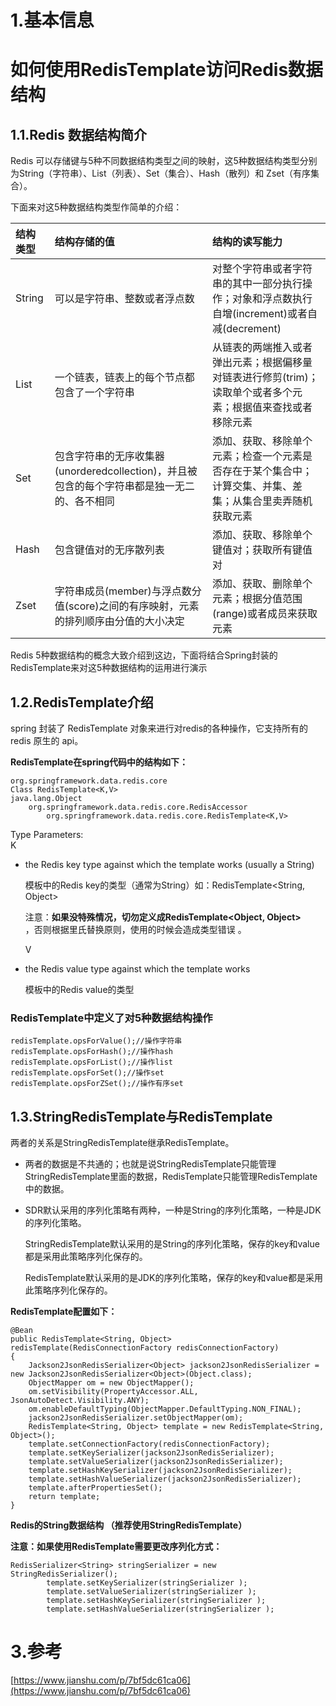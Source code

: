 # 1.基本信息

# 如何使用RedisTemplate访问Redis数据结构

## 1.1.Redis 数据结构简介

Redis 可以存储键与5种不同数据结构类型之间的映射，这5种数据结构类型分别为String（字符串）、List（列表）、Set（集合）、Hash（散列）和 Zset（有序集合）。

下面来对这5种数据结构类型作简单的介绍：

| 结构类型 | 结构存储的值 | 结构的读写能力 |
| :--- | :--- | :--- |
| String | 可以是字符串、整数或者浮点数 | 对整个字符串或者字符串的其中一部分执行操作；对象和浮点数执行自增\(increment\)或者自减\(decrement\) |
| List | 一个链表，链表上的每个节点都包含了一个字符串 | 从链表的两端推入或者弹出元素；根据偏移量对链表进行修剪\(trim\)；读取单个或者多个元素；根据值来查找或者移除元素 |
| Set | 包含字符串的无序收集器\(unorderedcollection\)，并且被包含的每个字符串都是独一无二的、各不相同 | 添加、获取、移除单个元素；检查一个元素是否存在于某个集合中；计算交集、并集、差集；从集合里卖弄随机获取元素 |
| Hash | 包含键值对的无序散列表 | 添加、获取、移除单个键值对；获取所有键值对 |
| Zset | 字符串成员\(member\)与浮点数分值\(score\)之间的有序映射，元素的排列顺序由分值的大小决定 | 添加、获取、删除单个元素；根据分值范围\(range\)或者成员来获取元素 |

Redis 5种数据结构的概念大致介绍到这边，下面将结合Spring封装的RedisTemplate来对这5种数据结构的运用进行演示

## 1.2.RedisTemplate介绍

spring 封装了 RedisTemplate 对象来进行对redis的各种操作，它支持所有的 redis 原生的 api。

**RedisTemplate在spring代码中的结构如下：**

```
org.springframework.data.redis.core
Class RedisTemplate<K,V>
java.lang.Object
    org.springframework.data.redis.core.RedisAccessor
        org.springframework.data.redis.core.RedisTemplate<K,V>
```

Type Parameters:  
 K

* the Redis key type against which the template works \(usually a String\)

  模板中的Redis key的类型（通常为String）如：RedisTemplate&lt;String, Object&gt;

  注意：**如果没特殊情况，切勿定义成RedisTemplate&lt;Object, Object&gt;**  
  ，否则根据里氏替换原则，使用的时候会造成类型错误 。

  V

* the Redis value type against which the template works

  模板中的Redis value的类型

### RedisTemplate中定义了对5种数据结构操作

```
redisTemplate.opsForValue();//操作字符串
redisTemplate.opsForHash();//操作hash
redisTemplate.opsForList();//操作list
redisTemplate.opsForSet();//操作set
redisTemplate.opsForZSet();//操作有序set
```

## 1.3.StringRedisTemplate与RedisTemplate

两者的关系是StringRedisTemplate继承RedisTemplate。

* 两者的数据是不共通的；也就是说StringRedisTemplate只能管理StringRedisTemplate里面的数据，RedisTemplate只能管理RedisTemplate中的数据。

* SDR默认采用的序列化策略有两种，一种是String的序列化策略，一种是JDK的序列化策略。

  StringRedisTemplate默认采用的是String的序列化策略，保存的key和value都是采用此策略序列化保存的。

  RedisTemplate默认采用的是JDK的序列化策略，保存的key和value都是采用此策略序列化保存的。

**RedisTemplate配置如下：**

```
@Bean
public RedisTemplate<String, Object> redisTemplate(RedisConnectionFactory redisConnectionFactory)
{
    Jackson2JsonRedisSerializer<Object> jackson2JsonRedisSerializer = new Jackson2JsonRedisSerializer<Object>(Object.class);
    ObjectMapper om = new ObjectMapper();
    om.setVisibility(PropertyAccessor.ALL, JsonAutoDetect.Visibility.ANY);
    om.enableDefaultTyping(ObjectMapper.DefaultTyping.NON_FINAL);
    jackson2JsonRedisSerializer.setObjectMapper(om);
    RedisTemplate<String, Object> template = new RedisTemplate<String, Object>();
    template.setConnectionFactory(redisConnectionFactory);
    template.setKeySerializer(jackson2JsonRedisSerializer);
    template.setValueSerializer(jackson2JsonRedisSerializer);
    template.setHashKeySerializer(jackson2JsonRedisSerializer);
    template.setHashValueSerializer(jackson2JsonRedisSerializer);
    template.afterPropertiesSet();
    return template;
}
```

**Redis的String数据结构 （推荐使用StringRedisTemplate）**

**注意：如果使用RedisTemplate需要更改序列化方式：**

```
RedisSerializer<String> stringSerializer = new StringRedisSerializer();
        template.setKeySerializer(stringSerializer );
        template.setValueSerializer(stringSerializer );
        template.setHashKeySerializer(stringSerializer );
        template.setHashValueSerializer(stringSerializer );
```

# 3.参考

[https://www.jianshu.com/p/7bf5dc61ca06](https://www.jianshu.com/p/7bf5dc61ca06)

